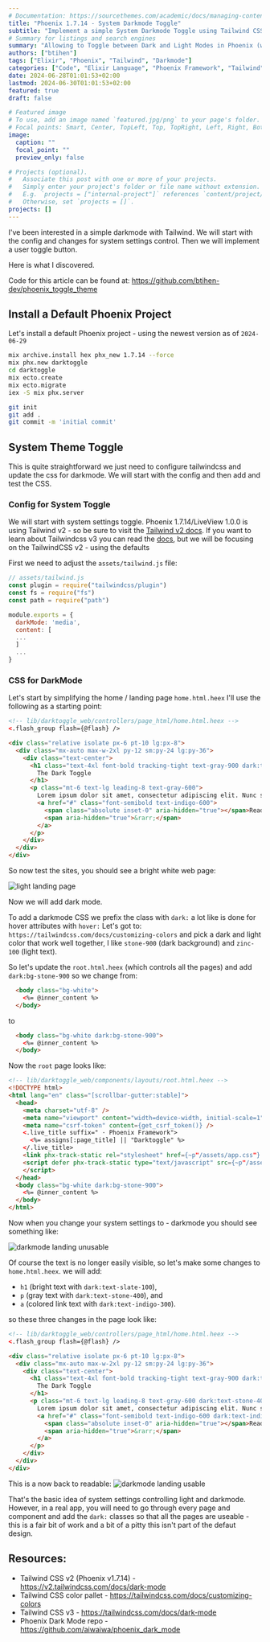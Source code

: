 ```yaml
---
# Documentation: https://sourcethemes.com/academic/docs/managing-content/
title: "Phoenix 1.7.14 - System Darkmode Toggle"
subtitle: "Implement a simple System Darkmode Toggle using Tailwind CSS"
# Summary for listings and search engines
summary: "Allowing to Toggle between Dark and Light Modes in Phoenix (with the system settings)"
authors: ["btihen"]
tags: ["Elixir", "Phoenix", "Tailwind", "Darkmode"]
categories: ["Code", "Elixir Language", "Phoenix Framework", "Tailwind"]
date: 2024-06-28T01:01:53+02:00
lastmod: 2024-06-30T01:01:53+02:00
featured: true
draft: false

# Featured image
# To use, add an image named `featured.jpg/png` to your page's folder.
# Focal points: Smart, Center, TopLeft, Top, TopRight, Left, Right, BottomLeft, Bottom, BottomRight.
image:
  caption: ""
  focal_point: ""
  preview_only: false

# Projects (optional).
#   Associate this post with one or more of your projects.
#   Simply enter your project's folder or file name without extension.
#   E.g. `projects = ["internal-project"]` references `content/project/deep-learning/index.md`.
#   Otherwise, set `projects = []`.
projects: []
---
```


I've been interested in a simple darkmode with Tailwind.  We will start with the config and changes for system settings control.  Then we will implement a user toggle button.

Here is what I discovered.

Code for this article can be found at:
https://github.com/btihen-dev/phoenix_toggle_theme


## Install a Default Phoenix Project

Let's install a default Phoenix project - using the newest version as of `2024-06-29`

```bash
mix archive.install hex phx_new 1.7.14 --force
mix phx.new darktoggle
cd darktoggle
mix ecto.create
mix ecto.migrate
iex -S mix phx.server

git init
git add .
git commit -m 'initial commit'
```

## System Theme Toggle

This is quite straightforward we just need to configure tailwindcss and update the css for darkmode.  We will start with the config and then add and test the CSS.

### Config for System Toggle

We will start with system settings toggle.  Phoenix 1.7.14/LiveView 1.0.0 is using Tailwind v2 - so be sure to visit the [Tailwind v2 docs](https://v2.tailwindcss.com/docs/dark-mode). If you want to learn about Tailwindcss v3 you can read the [docs](https://tailwindcss.com/docs/dark-mode), but we will be focusing on the TailwindCSS v2 - using the defaults

First we need to adjust the `assets/tailwind.js` file:

```js
// assets/tailwind.js
const plugin = require("tailwindcss/plugin")
const fs = require("fs")
const path = require("path")

module.exports = {
  darkMode: 'media',
  content: [
  ...
  ]
  ...
}
```

### CSS for DarkMode

Let's start by simplifying the home / landing page `home.html.heex` I'll use the following as a starting point:

```html
<!-- lib/darktoggle_web/controllers/page_html/home.html.heex -->
<.flash_group flash={@flash} />

<div class="relative isolate px-6 pt-10 lg:px-8">
  <div class="mx-auto max-w-2xl py-12 sm:py-24 lg:py-36">
    <div class="text-center">
      <h1 class="text-4xl font-bold tracking-tight text-gray-900 dark:text-slate-100 sm:text-6xl">
        The Dark Toggle
      </h1>
      <p class="mt-6 text-lg leading-8 text-gray-600">
        Lorem ipsum dolor sit amet, consectetur adipiscing elit. Nunc sed nisi nulla.
        <a href="#" class="font-semibold text-indigo-600">
          <span class="absolute inset-0" aria-hidden="true"></span>Read more
          <span aria-hidden="true">&rarr;</span>
        </a>
      </p>
    </div>
  </div>
</div>
```

So now test the sites, you should see a bright white web page:

![light landing page](light_landing_page.png)

Now we will add dark mode.

To add a darkmode CSS we prefix the class with `dark:` a lot like is done for hover attributes with `hover:`  Let's got to:
`https://tailwindcss.com/docs/customizing-colors`
and pick a dark and light color that work well together, I like `stone-900` (dark background) and `zinc-100` (light text).

So let's update the `root.html.heex` (which controls all the pages) and add `dark:bg-stone-900` so we change from:
```html
  <body class="bg-white">
    <%= @inner_content %>
  </body>
```
to
```html
  <body class="bg-white dark:bg-stone-900">
    <%= @inner_content %>
  </body>
```

Now the `root` page looks like:
```html
<!-- lib/darktoggle_web/components/layouts/root.html.heex -->
<!DOCTYPE html>
<html lang="en" class="[scrollbar-gutter:stable]">
  <head>
    <meta charset="utf-8" />
    <meta name="viewport" content="width=device-width, initial-scale=1" />
    <meta name="csrf-token" content={get_csrf_token()} />
    <.live_title suffix=" · Phoenix Framework">
      <%= assigns[:page_title] || "Darktoggle" %>
    </.live_title>
    <link phx-track-static rel="stylesheet" href={~p"/assets/app.css"} />
    <script defer phx-track-static type="text/javascript" src={~p"/assets/app.js"}>
    </script>
  </head>
  <body class="bg-white dark:bg-stone-900">
    <%= @inner_content %>
  </body>
</html>
```

Now when you change your system settings to - darkmode you should see something like:

![darkmode landing unusable](darkmode_landing_unusable.png)

Of course the text is no longer easily visible, so let's make some changes to `home.html.heex`.  we will add:
* `h1` (bright text with `dark:text-slate-100`),
* `p` (gray text with `dark:text-stone-400`), and
* `a` (colored link text with `dark:text-indigo-300`).

so these three changes in the page look like:
```html
<!-- lib/darktoggle_web/controllers/page_html/home.html.heex -->
<.flash_group flash={@flash} />

<div class="relative isolate px-6 pt-10 lg:px-8">
  <div class="mx-auto max-w-2xl py-12 sm:py-24 lg:py-36">
    <div class="text-center">
      <h1 class="text-4xl font-bold tracking-tight text-gray-900 dark:text-slate-100 sm:text-6xl">
        The Dark Toggle
      </h1>
      <p class="mt-6 text-lg leading-8 text-gray-600 dark:text-stone-400">
        Lorem ipsum dolor sit amet, consectetur adipiscing elit. Nunc sed nisi nulla.
        <a href="#" class="font-semibold text-indigo-600 dark:text-indigo-300">
          <span class="absolute inset-0" aria-hidden="true"></span>Read more
          <span aria-hidden="true">&rarr;</span>
        </a>
      </p>
    </div>
  </div>
</div>
```

This is a now back to readable:
![darkmode landing usable](darkmode_landing_usable.png)

That's the basic idea of system settings controlling light and darkmode.  However, in a real app, you will need to go through every page and component and add the `dark:` classes so that all the pages are useable - this is a fair bit of work and a bit of a pitty this isn't part of the defaut design.

## Resources:

* Tailwind CSS v2 (Phoenix v1.7.14) - https://v2.tailwindcss.com/docs/dark-mode
* Tailwind CSS color pallet - https://tailwindcss.com/docs/customizing-colors
* Tailwind CSS v3 - https://tailwindcss.com/docs/dark-mode
* Phoenix Dark Mode repo - https://github.com/aiwaiwa/phoenix_dark_mode
